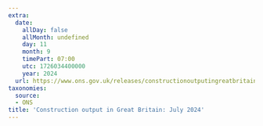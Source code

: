 ```yaml
---
extra:
  date:
    allDay: false
    allMonth: undefined
    day: 11
    month: 9
    timePart: 07:00
    utc: 1726034400000
    year: 2024
  url: https://www.ons.gov.uk/releases/constructionoutputingreatbritainjuly2024
taxonomies:
  source:
  - ONS
title: 'Construction output in Great Britain: July 2024'
---
```


